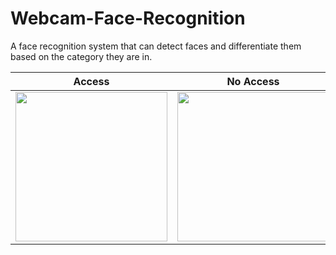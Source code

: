 # Webcam-Face-Recognition
A face recognition system that can detect faces and differentiate them based on the category they are in.

<table>
  <thead>
    <th>Access</th>
    <th>No Access</th>
  </thead>
  <tbody>
    <tr>
      <td> <img height="239" width="243" src="https://user-images.githubusercontent.com/111835151/186472477-1ecfb7c2-28f5-4b4e-ae55-3345ca214159.gif"></td>
      <td> <img height="239" width="243" src="https://user-images.githubusercontent.com/111835151/186472537-2db71ca4-45fe-4e7b-ad89-489f2cbcc5bd.gif"></td>
    </tr>
  </tbody>
</table>

